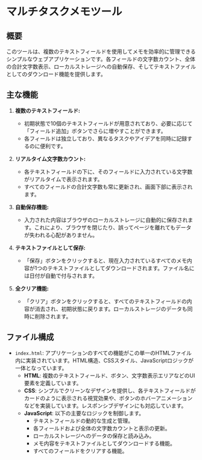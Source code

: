 # マルチタスクメモツール

## 概要

このツールは、複数のテキストフィールドを使用してメモを効率的に管理できるシンプルなウェブアプリケーションです。各フィールドの文字数カウント、全体の合計文字数表示、ローカルストレージへの自動保存、そしてテキストファイルとしてのダウンロード機能を提供します。

## 主な機能

1.  **複数のテキストフィールド:**
    *   初期状態で10個のテキストフィールドが用意されており、必要に応じて「フィールド追加」ボタンでさらに増やすことができます。
    *   各フィールドは独立しており、異なるタスクやアイデアを同時に記録するのに便利です。

2.  **リアルタイム文字数カウント:**
    *   各テキストフィールドの下に、そのフィールドに入力されている文字数がリアルタイムで表示されます。
    *   すべてのフィールドの合計文字数も常に更新され、画面下部に表示されます。

3.  **自動保存機能:**
    *   入力された内容はブラウザのローカルストレージに自動的に保存されます。これにより、ブラウザを閉じたり、誤ってページを離れてもデータが失われる心配がありません。

4.  **テキストファイルとして保存:**
    *   「保存」ボタンをクリックすると、現在入力されているすべてのメモ内容が1つのテキストファイルとしてダウンロードされます。ファイル名には日付が自動で付与されます。

5.  **全クリア機能:**
    *   「クリア」ボタンをクリックすると、すべてのテキストフィールドの内容が消去され、初期状態に戻ります。ローカルストレージのデータも同時に削除されます。

## ファイル構成

*   `index.html`: アプリケーションのすべての機能がこの単一のHTMLファイル内に実装されています。HTML構造、CSSスタイル、JavaScriptロジックが一体となっています。
    *   **HTML**: 複数のテキストフィールド、ボタン、文字数表示エリアなどのUI要素を定義しています。
    *   **CSS**: シンプルでクリーンなデザインを提供し、各テキストフィールドがカードのように表示される視覚効果や、ボタンのホバーアニメーションなどを実装しています。レスポンシブデザインにも対応しています。
    *   **JavaScript**: 以下の主要なロジックを制御します。
        *   テキストフィールドの動的な生成と管理。
        *   各フィールドおよび全体の文字数カウントと表示の更新。
        *   ローカルストレージへのデータの保存と読み込み。
        *   メモ内容をテキストファイルとしてダウンロードする機能。
        *   すべてのフィールドをクリアする機能。
